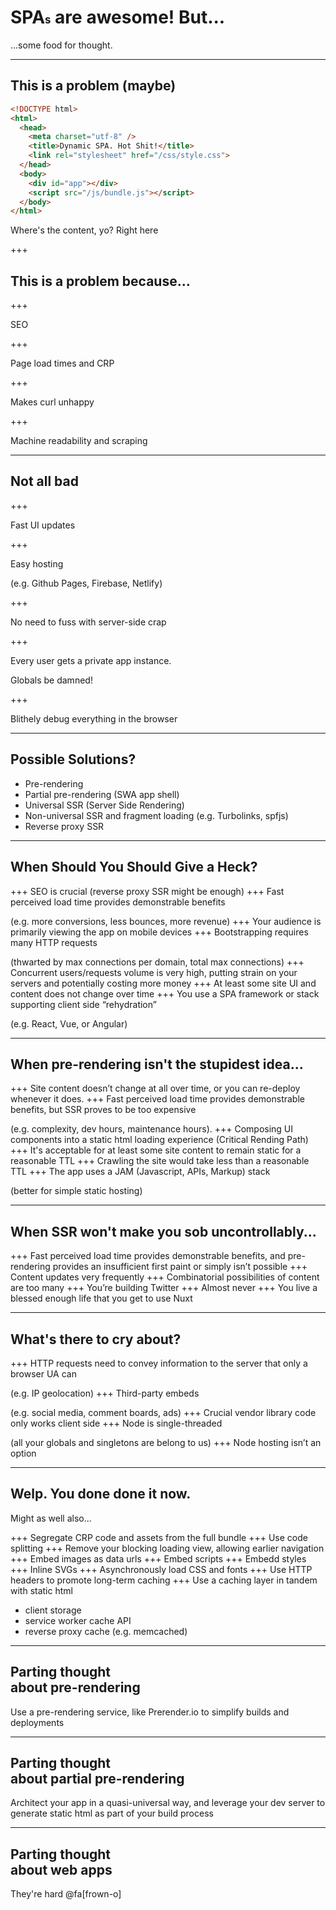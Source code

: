 <h1>SPA<span style="font-size: 60%">s</span> are awesome! But...</h1>

<span class="fragment">...some food for thought.</span>

<!-- 
<div style="position: relative">
<p style="position: absolute" class="fragment current-visible">persistent text<p>
<p style="position: absolute" class="fragment current-visible minimized-header">persistent text<p>
</div>
-->

---

## This is a problem (maybe)

```html
<!DOCTYPE html>
<html>
  <head>
    <meta charset="utf-8" />
    <title>Dynamic SPA. Hot Shit!</title>
    <link rel="stylesheet" href="/css/style.css">
  </head>
  <body>
    <div id="app"></div>
    <script src="/js/bundle.js"></script>
  </body>
</html>
```

<span class="code-presenting-annotation fragment current-only" data-code-focus="9">Where's the content, yo?</span>
<span class="code-presenting-annotation fragment current-only" data-code-focus="10">Right here</span>

+++

## This is a problem because...

+++

SEO

+++

Page load times and CRP

+++

Makes curl unhappy

+++

Machine readability and scraping

---

## Not all bad

+++

Fast UI updates

+++

Easy hosting

(e.g. Github Pages, Firebase, Netlify)

+++

No need to fuss with server-side crap

+++

Every user gets a private app instance.

Globals be damned!

+++

Blithely debug everything in the browser

---

## Possible Solutions?

<ul>
  <li class="fragment">Pre-rendering</li>
  <li class="fragment">Partial pre-rendering (SWA app shell)</li>
  <li class="fragment">Universal SSR (Server Side Rendering)</li>
  <li class="fragment">Non-universal SSR and fragment loading (e.g. Turbolinks, spfjs)</li>
  <li class="fragment">Reverse proxy SSR</li>
</ul>

---

## When Should You Should Give a Heck?

+++
SEO is crucial (reverse proxy SSR might be enough)
+++
Fast perceived load time provides demonstrable benefits 

(e.g. more conversions, less bounces, more revenue)
+++
Your audience is primarily viewing the app on mobile devices
+++
Bootstrapping requires many HTTP requests 

(thwarted by max connections per domain, total max connections)
+++
Concurrent users/requests volume is very high, putting strain on your servers and potentially costing more money
+++
At least some site UI and content does not change over time
+++
You use a SPA framework or stack supporting client side “rehydration”

(e.g. React, Vue, or Angular)

---

## When pre-rendering isn't the stupidest idea...

+++
Site content doesn’t change at all over time, or you can re-deploy whenever it does.
+++
Fast perceived load time provides demonstrable benefits, but SSR proves to be too expensive 

(e.g. complexity, dev hours, maintenance hours).
+++
Composing UI components into a static html loading experience (Critical Rending Path)
+++
It's acceptable for at least some site content to remain static for a reasonable TTL
+++
Crawling the site would take less than a reasonable TTL
+++
The app uses a JAM (Javascript, APIs, Markup) stack

(better for simple static hosting)

---

## When SSR won't make you sob uncontrollably...

+++
Fast perceived load time provides demonstrable benefits, and pre-rendering provides an insufficient first paint or simply isn’t possible
+++
Content updates very frequently
+++
Combinatorial possibilities of content are too many
+++
You’re building Twitter
+++
Almost never
+++
You live a blessed enough life that you get to use Nuxt

---

## What's there to cry about?

+++
HTTP requests need to convey information to the server that only a browser UA can 

(e.g. IP geolocation)
+++
Third-party embeds 

(e.g. social media, comment boards, ads)
+++
Crucial vendor library code only works client side
+++
Node is single-threaded

(all your globals and singletons are belong to us)
+++
Node hosting isn’t an option

---

## Welp. You done done it now.

<p class="fragment">Might as well also...</p>

+++
Segregate CRP code and assets from the full bundle
+++
Use code splitting
+++
Remove your blocking loading view, allowing earlier navigation
+++
Embed images as data urls
+++
Embed scripts
+++
Embedd styles
+++
Inline SVGs
+++
Asynchronously load CSS and fonts
+++
Use HTTP headers to promote long-term caching
+++
Use a caching layer in tandem with static html

- client storage
- service worker cache API
- reverse proxy cache (e.g. memcached)

---

<h2>Parting thought <br/>about pre-rendering</h2>

<p class="fragment">Use a pre-rendering service, like Prerender.io to simplify builds and deployments</p>

---

<h2>Parting thought <br/>about partial pre-rendering</h2>

<p class="fragment">Architect your app in a quasi-universal way, and leverage your dev server to generate static html as part of your build process</p>

---

<h2>Parting thought <br/>about web apps</h2>

<p class="fragment">They're hard @fa[frown-o]</p>